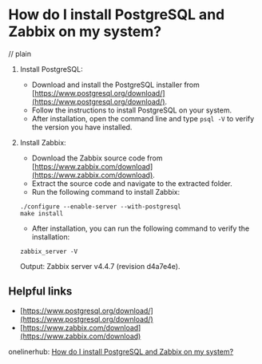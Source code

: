 # How do I install PostgreSQL and Zabbix on my system?
// plain

1. Install PostgreSQL:
   - Download and install the PostgreSQL installer from [https://www.postgresql.org/download/](https://www.postgresql.org/download/).
   - Follow the instructions to install PostgreSQL on your system.
   - After installation, open the command line and type `psql -V` to verify the version you have installed.

2. Install Zabbix:
   - Download the Zabbix source code from [https://www.zabbix.com/download](https://www.zabbix.com/download).
   - Extract the source code and navigate to the extracted folder.
   - Run the following command to install Zabbix:
   ```
   ./configure --enable-server --with-postgresql
   make install
   ```
   - After installation, you can run the following command to verify the installation:
   ```
   zabbix_server -V
   ```
   Output: Zabbix server v4.4.7 (revision d4a7e4e).

## Helpful links
- [https://www.postgresql.org/download/](https://www.postgresql.org/download/)
- [https://www.zabbix.com/download](https://www.zabbix.com/download)

onelinerhub: [How do I install PostgreSQL and Zabbix on my system?](https://onelinerhub.com/postgresql/how-do-i-install-postgresql-and-zabbix-on-my-system)